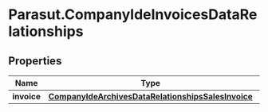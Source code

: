 # Parasut.CompanyIdeInvoicesDataRelationships

## Properties
Name | Type | Description | Notes
------------ | ------------- | ------------- | -------------
**invoice** | [**CompanyIdeArchivesDataRelationshipsSalesInvoice**](CompanyIdeArchivesDataRelationshipsSalesInvoice.md) |  | [optional] 


